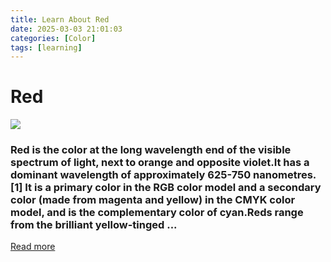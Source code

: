 ```yaml
---
title: Learn About Red
date: 2025-03-03 21:01:03
categories: [Color]
tags: [learning]
---
```


# Red
![](https://www.color-meanings.com/wp-content/uploads/shades-of-red-color-names.png)

### Red is the color at the long wavelength end of the visible spectrum of light, next to orange and opposite violet.It has a dominant wavelength of approximately 625-750 nanometres. [1] It is a primary color in the RGB color model and a secondary color (made from magenta and yellow) in the CMYK color model, and is the complementary color of cyan.Reds range from the brilliant yellow-tinged ...
[Read more](https://en.wikipedia.org/wiki/Red)
    